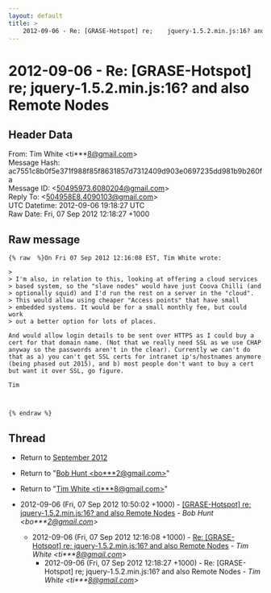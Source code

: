 ```yaml
---
layout: default
title: >
    2012-09-06 - Re: [GRASE-Hotspot] re;	jquery-1.5.2.min.js:16? and also Remote Nodes
---
```


# 2012-09-06 - Re: [GRASE-Hotspot] re;	jquery-1.5.2.min.js:16? and also Remote Nodes

## Header Data

From: Tim White \<ti***8@gmail.com\><br>
Message Hash: ac7551c8b0f5e371f988f85f8631857d7312409d903e0697235dd981b9b260fa<br>
Message ID: \<50495973.6080204@gmail.com\><br>
Reply To: \<504958E8.4090103@gmail.com\><br>
UTC Datetime: 2012-09-06 19:18:27 UTC<br>
Raw Date: Fri, 07 Sep 2012 12:18:27 +1000<br>

## Raw message

```
{% raw  %}On Fri 07 Sep 2012 12:16:08 EST, Tim White wrote:

>
> I'm also, in relation to this, looking at offering a cloud services
> based system, so the "slave nodes" would have just Coova Chilli (and
> optionally squid) and I'd run the rest on a server in the "cloud".
> This would allow using cheaper "Access points" that have small
> embedded systems. It would be for a small monthly fee, but could work
> out a better option for lots of places.

And would allow login details to be sent over HTTPS as I could buy a 
cert for that domain name. (Not that we really need SSL as we use CHAP 
anyway so the passwords aren't in the clear). Currently we can't do 
that as a) you can't get SSL certs for intranet ip's/hostnames anymore 
(being phased out 2015), and b) most people don't want to buy a cert 
but want it over SSL, go figure.

Tim



{% endraw %}
```

## Thread

+ Return to [September 2012](/archive/2012/09)

+ Return to "[Bob Hunt <bo***2<span>@</span>gmail.com>](/authors/bo___2_at_gmail_com)"
+ Return to "[Tim White <ti***8<span>@</span>gmail.com>](/authors/ti___8_at_gmail_com)"

+ 2012-09-06 (Fri, 07 Sep 2012 10:50:02 +1000) - [[GRASE-Hotspot] re; jquery-1.5.2.min.js:16? and also Remote Nodes](/archive/2012/09/373abc8e1a90c4d76d1f52e81b34e5ceef293d85d2435672ddb09c193afae211) - _Bob Hunt \<bo***2@gmail.com\>_
  + 2012-09-06 (Fri, 07 Sep 2012 12:16:08 +1000) - [Re: [GRASE-Hotspot] re;	jquery-1.5.2.min.js:16? and also Remote Nodes](/archive/2012/09/789a2cc8f4d52fba26621c1d117727598df89f860ea030f951b15170b4ac9c1a) - _Tim White \<ti***8@gmail.com\>_
    + 2012-09-06 (Fri, 07 Sep 2012 12:18:27 +1000) - Re: [GRASE-Hotspot] re;	jquery-1.5.2.min.js:16? and also Remote Nodes - _Tim White \<ti***8@gmail.com\>_


